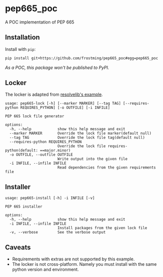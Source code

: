 # pep665_poc

A POC implementation of PEP 665

## Installation

Install with `pip`:

```bash
pip install git+https://github.com/frostming/pep665_poc#egg=pep665_poc
```

_As a POC, this package won't be published to PyPI._

## Locker

The locker is adapted from [resolvelib's example](https://github.com/sarugaku/resolvelib/blob/master/examples/pypi_wheel_provider.py).

```
usage: pep665-lock [-h] [--marker MARKER] [--tag TAG] [--requires-python REQUIRES_PYTHON] [-o OUTFILE] [-i INFILE]

PEP 665 lock file generator

options:
  -h, --help            show this help message and exit
  --marker MARKER       Override the lock file marker(default null)
  --tag TAG             Override the lock file tag(default null)
  --requires-python REQUIRES_PYTHON
                        Override the lock file requires-python(default: ==major.minor)
  -o OUTFILE, --outfile OUTFILE
                        Write output into the given file
  -i INFILE, --infile INFILE
                        Read dependencies from the given requirements file
```

## Installer

```
usage: pep665-install [-h] -i INFILE [-v]

PEP 665 installer

options:
  -h, --help            show this help message and exit
  -i INFILE, --infile INFILE
                        Install packages from the given lock file
  -v, --verbose         See the verbose output
```

## Caveats

- Requirements with extras are not supported by this example.
- The locker is not cross-platform. Namely you must install with the same python version and environment.
